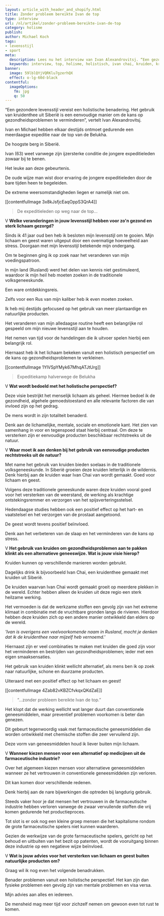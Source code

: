 ```yaml
---
layout: article_with_header_and_shopify.html
title: Zonder probleem bereikte Ivan de top
type: interview
url: /nl/artikel/zonder-probleem-bereikte-ivan-de-top
category: holisme
publish:
author: Michael Koch
tags:
- levensstijl
- sport
meta:
  description: Lees nu het interview van Ivan Alexandrovitsj. “Een gezondere levensstijl vereist een holistische benadering. Het gebruik van kruidenthee uit Siberië is een eenvoudige manier om de kans op 17 gezondheidsproblemen te verminderen”, vertelt Ivan Alexandrovitsj.
  keywords: interview, top, holisme, holistisch, ivan chai, kruiden, kruidengeneeskunde, expeditie, voordelen, lichaam, geest, siberië, traditionele kruidengeneeskunde, eenvoudig, alledaags product, geneeskrachtige werking
banner:
  image: 59lblQYjVQRKlu7gzerhQX
  effect: o-lg-60d-black
contentful:
  imageOptions:
    fm: jpg
    q: 50
---
```


“Een gezondere levensstijl vereist een holistische benadering. Het gebruik van kruidenthee uit Siberië is een eenvoudige manier om de kans op gezondheidsproblemen te verminderen”, vertelt Ivan Alexandrovitsj.

Ivan en Michael hebben elkaar destijds ontmoet gedurende een meerdaagse expeditie naar de top van de Belukha.

De hoogste berg in Siberië.

Ivan (63) weet vanwege zijn ijzersterke conditie de jongere expeditieleden zowaar bij te benen.

Het leuke aan deze gebeurtenis.

De oude wijze man wist door ervaring de jongere expeditieleden door de bare tijden heen te begeleiden.

De extreme weersomstandigheden liegen er namelijk niet om.

[[contentfulImage 3x8kJsfjcEaqOppS3QrA4]]
> De expeditieleden op weg naar de top...

V **Welke veranderingen in jouw levensstijl hebben voor zo'n gezond en sterk lichaam gezorgd?**

Sinds ik 41 jaar oud ben heb ik besloten mijn levensstijl om te gooien. Mijn lichaam en geest waren uitgeput door een overmatige hoeveelheid aan stress. Doorgaan met mijn levensstijl betekende mijn ondergang.

Om te beginnen ging ik op zoek naar het veranderen van mijn voedingspatroon.

In mijn land (Rusland) werd het delen van kennis niet gestimuleerd, waardoor ik mijn heil heb moeten zoeken in de traditionele volksgeneeskunde.

Een ware ontdekkingsreis.

Zelfs voor een Rus van mijn kaliber heb ik even moeten zoeken.

Ik heb mij destijds gefocused op het gebruik van meer plantaardige en natuurlijke producten.

Het veranderen van mijn alledaagse routine heeft een belangrijke rol gespeeld om mijn nieuwe levensstijl aan te houden.

Het nemen van tijd voor de handelingen die ik uitvoer spelen hierbij een belangrijk rol.

Hiernaast heb ik het lichaam bekeken vanuit een holistisch perspectief om de kans op gezondheidsproblemen te verkleinen.

[[contentfulImage 1YlVSpYMyk67MhqATJtUrg]]
> Expeditiekamp halverwege de Belukha

V **Wat wordt bedoeld met het holistische perspectief?**

Deze visie bestrijkt het menselijk lichaam als geheel. Hiermee bedoel ik de gezondheid, algehele gemoedstoestand en alle relevante factoren die van invloed zijn op het gedrag.

De mens wordt in zijn totaliteit benaderd.

Denk aan de lichamelijke, mentale, sociale en emotionele kant. Het zien van samenhang in voor en tegenspoed staat hierbij centraal. Om deze te versterken zijn er eenvoudige producten beschikbaar rechtstreeks uit de natuur.

V **Waar moet ik aan denken bij het gebruik van eenvoudige producten rechtstreeks uit de natuur?**

Met name het gebruik van kruiden bieden soelaas in de traditionele volksgeneeskunde. In Siberië groeien deze kruiden letterlijk in de wildernis. Denk hierbij aan de kruiden waar Ivan Chai van wordt gemaakt. Goed voor lichaam en geest.

Volgens deze traditionele geneeskunde waren deze kruiden vooral goed voor het versterken van de weerstand, de werking als krachtige ontstekingsremmer en verzorgen van het spijsverteringsstelsel.

Hedendaagse studies hebben ook een positief effect op het hart- en vaatstelsel en het verzorgen van de prostaat aangetoond.

De geest wordt tevens positief beïnvloed.

Denk aan het verbeteren van de slaap en het verminderen van de kans op stress.

V **Het gebruik van kruiden om gezondheidsproblemen aan te pakken klinkt als een alternatieve geneeswijze. Wat is jouw visie hierop?**

Kruiden kunnen op verschillende manieren worden gebruikt.

Dagelijks drink ik bijvoorbeeld Ivan Chai, een kruidenthee gemaakt met kruiden uit Siberië.

De kruiden waarvan Ivan Chai wordt gemaakt groeit op meerdere plekken in de wereld. Echter hebben alleen de kruiden uit deze regio een sterk heilzame werking.

Het vermoeden is dat de werkzame stoffen een gevolg zijn van het extreme klimaat in combinatie met de vruchtbare gronden langs de rivieren. Hierdoor hebben deze kruiden zich op een andere manier ontwikkeld dan elders op de wereld.

_'Ivan is overigens een veelvoorkomende naam in Rusland, mocht je denken dat ik de kruidenthee naar mijzelf heb vernoemd.'_

Hiernaast zijn er veel combinaties te maken met kruiden die goed zijn voor het verminderen en bestrijden van gezondheidsproblemen; ieder met een eigen smaaksensaties.

Het gebruik van kruiden klinkt wellicht alternatief, als mens ben ik op zoek naar natuurlijke, schone en duurzame producten.

Uiteraard met een positief effect op het lichaam en geest!

[[contentfulImage 4Zab82vKBZCfvkqxQKdZaE]]
> “...zonder probleem bereikte Ivan de top.”

Het klopt dat de werking wellicht wat langer duurt dan conventionele geneesmiddelen, maar preventief problemen voorkomen is beter dan genezen.

Dit gebeurt tegenwoordig vaak met farmaceutische geneesmiddelen die worden ontwikkeld met chemische stoffen die zeer vervuilend zijn.

Deze vorm van geneesmiddelen houd ik liever buiten mijn lichaam.

V **Wanneer kiezen mensen voor een alternatief op medicijnen uit de farmaceutische industrie?**

Over het algemeen kiezen mensen voor alternatieve geneesmiddelen wanneer ze het vertrouwen in conventionele geneesmiddelen zijn verloren.

Dit kan komen door verschillende redenen.

Denk hierbij aan de nare bijwerkingen die optreden bij langdurig gebruik.

Steeds vaker hoor je dat mensen het vertrouwen in de farmaceutische industrie hebben verloren vanwege de zwaar vervuilende stoffen die vrij komen gedurende het productieproces.

Tot slot is er ook nog een kleine groep mensen die het kapitalisme rondom de grote farmaceutische spelers niet kunnen waarderen.

Gezien de werkwijze van de grote farmaceutische spelers, gericht op het behoud en uitbuiten van het bezit op patenten, wordt de vooruitgang binnen deze industrie op een negatieve wijze beïnvloed.

V **Wat is jouw advies voor het versterken van lichaam en geest buiten natuurlijke producten om?**

Graag wil ik nog even het volgende benadrukken.

Benader problemen vanuit een holistische perspectief. Het kan zijn dan fysieke problemen een gevolg zijn van mentale problemen en visa versa.

Mijn advies aan alles en iedereen.

De mensheid mag meer tijd voor zichzelf nemen om gewoon even tot rust te komen.
